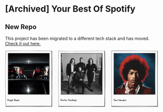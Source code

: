 # [Archived] Your Best Of Spotify

## New Repo
This project has been migrated to a different tech stack and has moved. [Check it out here.](https://github.com/olivermicke/your-best-of-spotify)

![Screenshot of the application](docs/screenshot.png)
